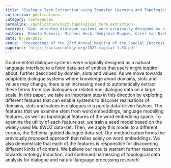 ```yaml
---
title: "Dialogue Term Extraction using Transfer Learning and Topological Data Analysis"
collection: publications
category: conferences
permalink: /publication/2022-topological_term_extraction
excerpt: 'Goal oriented dialogue systems were originally designed as a natural language interface to a fixed data-set of entities that users might inquire about, further described by domain, slots and values. As we move towards adaptable dialogue systems where knowledge about domains, slots and values may change, there is an increasing need to automatically extract these terms from raw dialogues or related non-dialogue data on a large scale. In this paper, we take an important step in this direction by exploring different features that can enable systems to discover realisations of domains, slots and values in dialogues in a purely data-driven fashion. The features that we examine stem from word embeddings, language modelling features, as well as topological features of the word embedding space. To examine the utility of each feature set, we train a seed model based on the widely used MultiWOZ data-set. Then, we apply this model to a different corpus, the Schema-guided dialogue data-set. Our method outperforms the previously proposed approach that relies solely on word embeddings. We also demonstrate that each of the features is responsible for discovering different kinds of content. We believe our results warrant further research towards ontology induction, and continued harnessing of topological data analysis for dialogue and natural language processing research.'
authors: 'Renato Vukovic, Michael Heck, Benjamin Ruppik, Carel van Niekerk, Marcus Zibrowius and Milica Gašić'
date: 07-09-2022
venue: 'Proceedings of the 23rd Annual Meeting of the Special Interest Group on Discourse and Dialogue (SigDial 2022)'
paperurl: 'https://aclanthology.org/2022.sigdial-1.53.pdf'
---
```

Goal oriented dialogue systems were originally designed as a natural language interface to a fixed data-set of entities that users might inquire about, further described by domain, slots and values. As we move towards adaptable dialogue systems where knowledge about domains, slots and values may change, there is an increasing need to automatically extract these terms from raw dialogues or related non-dialogue data on a large scale. In this paper, we take an important step in this direction by exploring different features that can enable systems to discover realisations of domains, slots and values in dialogues in a purely data-driven fashion. The features that we examine stem from word embeddings, language modelling features, as well as topological features of the word embedding space. To examine the utility of each feature set, we train a seed model based on the widely used MultiWOZ data-set. Then, we apply this model to a different corpus, the Schema-guided dialogue data-set. Our method outperforms the previously proposed approach that relies solely on word embeddings. We also demonstrate that each of the features is responsible for discovering different kinds of content. We believe our results warrant further research towards ontology induction, and continued harnessing of topological data analysis for dialogue and natural language processing research.
